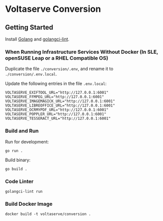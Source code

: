 # Voltaserve Conversion

## Getting Started

Install [Golang](https://go.dev/doc/install) and [golangci-lint](https://golangci-lint.run/usage/install).

### When Running Infrastructure Services Without Docker (In SLE, openSUSE Leap or a RHEL Compatible OS)

Duplicate the file `./conversion/.env`, and rename it to `./conversion/.env.local`.

Update the following entries in the file `.env.local`:

```properties
VOLTASERVE_EXIFTOOL_URL="http://127.0.0.1:6001"
VOLTASERVE_FFMPEG_URL="http://127.0.0.1:6001"
VOLTASERVE_IMAGEMAGICK_URL="http://127.0.0.1:6001"
VOLTASERVE_LIBREOFFICE_URL="http://127.0.0.1:6001"
VOLTASERVE_OCRMYPDF_URL="http://127.0.0.1:6001"
VOLTASERVE_POPPLER_URL="http://127.0.0.1:6001"
VOLTASERVE_TESSERACT_URL="http://127.0.0.1:6001"
```

### Build and Run

Run for development:

```shell
go run .
```

Build binary:

```shell
go build .
```

### Code Linter

```shell
golangci-lint run
```

### Build Docker Image

```shell
docker build -t voltaserve/conversion .
```

